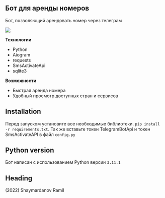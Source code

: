 ## Бот для аренды номеров

Бот, позволяющий арендовать номер через телеграм

![](https://github.com/lazybulbik/images/blob/main/rentnumber.png)

**Технологии**

 - Python
 - Aiogram
 - requests
 - SmsActivateApi
 - sqlite3

**Возможности**

 - Быстрая аренда номера
 - Удобный просмотр доступных стран и сервисов
 
 ## Installation
 Перед запуском установите все необходимые библиотеки. `pip install -r requirements.txt`.
 Так же вставьте токен TelegramBotApi и токен SmsActivateAPI в файл `config.py`


## Python version
Бот написан с использованием Python версии `3.11.1`

## Heading
(2022) Shaymardanov Ramil
